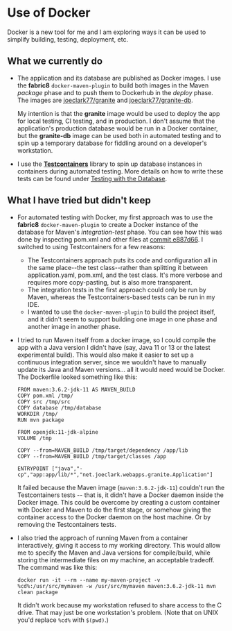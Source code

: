 # Use of Docker

Docker is a new tool for me and I am exploring ways it can be used to simplify building, testing, deployment, etc.

## What we currently do

- The application and its database are published as Docker images.  I use the **fabric8** `docker-maven-plugin` to build both images in the Maven *package* phase and to push them to Dockerhub in the *deploy* phase.  The images are [joeclark77/granite](https://cloud.docker.com/u/joeclark77/repository/docker/joeclark77/granite) and [joeclark77/granite-db](https://cloud.docker.com/u/joeclark77/repository/docker/joeclark77/granite-db).
  
  My intention is that the **granite** image would be used to deploy the app for local testing, CI testing, and in production.  I don't assume that the application's production database would be run in a Docker container, but the **granite-db** image can be used both in automated testing and to spin up a temporary database for fiddling around on a developer's workstation.

- I use the [**Testcontainers**](https://www.testcontainers.org/) library to spin up database instances in containers during automated testing.  More details on how to write these tests can be found under [Testing with the Database](https://github.com/joeclark-phd/granite/tree/master/database#testing-with-the-database).

## What I have tried but didn't keep

- For automated testing with Docker, my first approach was to use the **fabric8** `docker-maven-plugin` to create a Docker instance of the database for Maven's *integration-test* phase.  You can see how this was done by inspecting pom.xml and other files at [commit e887d66](https://github.com/joeclark-phd/granite/tree/e887d661a232d7b4d0b7071adf6dbba63454789a).  I switched to using Testcontainers for a few reasons:
  - The Testcontainers approach puts its code and configuration all in the same place--the test class--rather than splitting it between application.yaml, pom.xml, and the test class.  It's more verbose and requires more copy-pasting, but is also more transparent.
  - The integration tests in the first approach could only be run by Maven, whereas the Testcontainers-based tests can be run in my IDE.
  - I wanted to use the `docker-maven-plugin` to build the project itself, and it didn't seem to support building one image in one phase and another image in another phase.

- I tried to run Maven itself from a docker image, so I could compile the app with a Java version I didn't have (say, Java 11 or 13 or the latest experimental build).  This would also make it easier to set up a continuous integration server, since we wouldn't have to manually update its Java and Maven versions... all it would need would be Docker.  The Dockerfile looked something like this:

    ```
    FROM maven:3.6.2-jdk-11 AS MAVEN_BUILD
    COPY pom.xml /tmp/
    COPY src /tmp/src
    COPY database /tmp/database
    WORKDIR /tmp/
    RUN mvn package
    
    FROM openjdk:11-jdk-alpine
    VOLUME /tmp
    
    COPY --from=MAVEN_BUILD /tmp/target/dependency /app/lib
    COPY --from=MAVEN_BUILD /tmp/target/classes /app
    
    ENTRYPOINT ["java","-cp","app:app/lib/*","net.joeclark.webapps.granite.Application"]
    ```

  It failed because the Maven image (`maven:3.6.2-jdk-11`) couldn't run the Testcontainers tests -- that is, it didn't have a Docker daemon inside the Docker image.  This could be overcome by creating a custom container with Docker and Maven to do the first stage, or somehow giving the container access to the Docker daemon on the host machine.  Or by removing the Testcontainers tests.

- I also tried the approach of running Maven from a container interactively, giving it access to my working directory.  This would allow me to specify the Maven and Java versions for compile/build, while storing the intermediate files on my machine, an acceptable tradeoff.  The command was like this:

    ```
    docker run -it --rm --name my-maven-project -v %cd%:/usr/src/mymaven -w /usr/src/mymaven maven:3.6.2-jdk-11 mvn clean package
    ```
  
  It didn't work because my workstation refused to share access to the C drive.  That may just be one workstation's problem.  (Note that on UNIX you'd replace `%cd%` with `$(pwd)`.)
